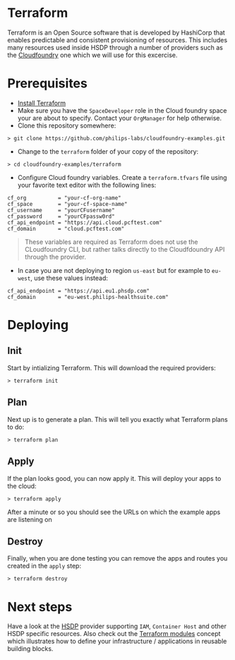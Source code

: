 # Terraform
Terraform is an Open Source software that is developed by HashiCorp that enables predictable and consistent provisioning of resources. This includes many resources used inside HSDP through a number of providers such as the [Cloudfoundry](https://registry.terraform.io/providers/philips-labs/cloudfoundry/latest) one which we will use for this excercise. 

# Prerequisites
* [Install Terraform](https://learn.hashicorp.com/tutorials/terraform/install-cli)
* Make sure you have the `SpaceDeveloper` role in the Cloud foundry space your are about to specify. Contact your `OrgManager` for help otherwise.
* Clone this repository somewhere:

```shell
> git clone https://github.com/philips-labs/cloudfoundry-examples.git
```

* Change to the `terraform` folder of your copy of the repository:

```shell
> cd cloudfoundry-examples/terraform
```

* Configure Cloud foundry variables. Create a `terraform.tfvars` file using your favorite text editor with the following lines:

```hcl
cf_org          = "your-cf-org-name"
cf_space        = "your-cf-space-name"
cf_username     = "yourCFusername"
cf_password     = "yourCFpassw0rd"
cf_api_endpoint = "https://api.cloud.pcftest.com"
cf_domain       = "cloud.pcftest.com"
```

> These variables are required as  Terraform does not use the CLoudfoundry CLI, but rather talks directly to the Cloudfdoundry API through the provider.

* In case you are not deploying to region `us-east` but for example to `eu-west`, use these values instead:

```hcl
cf_api_endpoint = "https://api.eu1.phsdp.com"
cf_domain       = "eu-west.philips-healthsuite.com"
```

# Deploying

## Init
Start by intializing Terraform. This will download the required providers:

```shell
> terraform init
```

## Plan
Next up is to generate a plan. This will tell you exactly what Terraform plans to do:

```shell
> terraform plan
```

## Apply
If the plan looks good, you can now apply it. This will deploy your apps to the cloud:

```shell
> terraform apply
```

After a minute or so you should see the URLs on which the example apps are listening on

## Destroy

Finally, when you are done testing you can remove the apps and routes you created in the `apply` step:

```shell
> terraform destroy
```

# Next steps
Have a look at the [HSDP](https://registry.terraform.io/providers/philips-software/hsdp/latest) provider supporting `IAM`, `Container Host` and other HSDP specific resources. Also check out the [Terraform modules](https://www.terraform.io/docs/modules/index.html) concept which illustrates how to define your infrastructure / applications in reusable building blocks.
